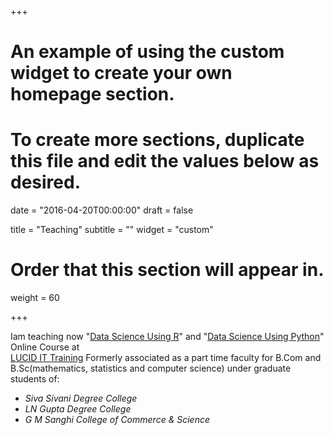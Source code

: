 +++
# An example of using the custom widget to create your own homepage section.
# To create more sections, duplicate this file and edit the values below as desired.

date = "2016-04-20T00:00:00"
draft = false

title = "Teaching"
subtitle = ""
widget = "custom"

# Order that this section will appear in.
weight = 60

+++

Iam teaching now "<a href = "https://github.com/sumendar/FoundationOfStatsDSAIMLwithR-apr18" target="_blank">Data Science Using R</a>" and "<a href = "https://github.com/sumendar/FoundationOfStatsDSAIMLwithPython-june18" target="_blank">Data Science Using Python</a>" Online Course at </br> <a href = "http://www.lucidittraining.com/" target="_blank">LUCID IT Training</a> 
Formerly associated as a part time faculty for B.Com and B.Sc(mathematics, statistics and computer science) under graduate students of:  
  - *Siva Sivani Degree College*    
  - *LN Gupta Degree College*  
  - *G M Sanghi College of Commerce & Science*